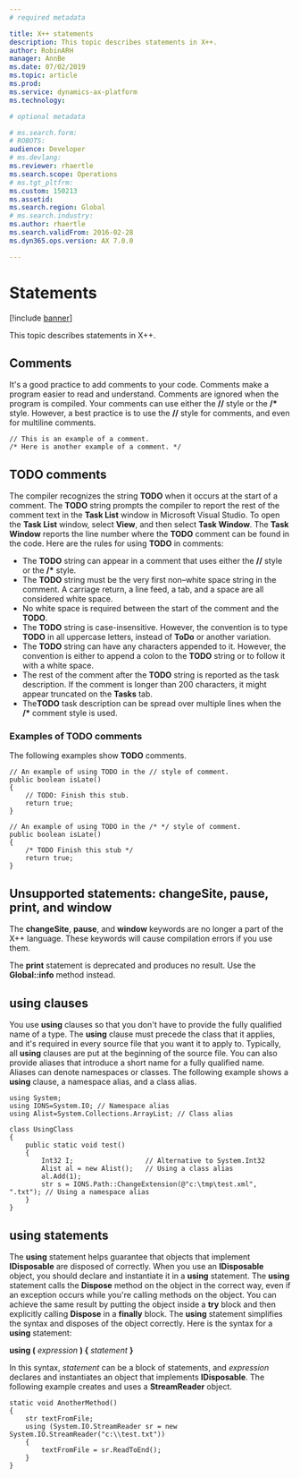 ```yaml
---
# required metadata

title: X++ statements
description: This topic describes statements in X++.
author: RobinARH
manager: AnnBe
ms.date: 07/02/2019
ms.topic: article
ms.prod: 
ms.service: dynamics-ax-platform
ms.technology: 

# optional metadata

# ms.search.form: 
# ROBOTS: 
audience: Developer
# ms.devlang: 
ms.reviewer: rhaertle
ms.search.scope: Operations
# ms.tgt_pltfrm: 
ms.custom: 150213
ms.assetid: 
ms.search.region: Global
# ms.search.industry: 
ms.author: rhaertle
ms.search.validFrom: 2016-02-28
ms.dyn365.ops.version: AX 7.0.0

---
```


# Statements

[!include [banner](../includes/banner.md)]

This topic describes statements in X++.

## Comments

It's a good practice to add comments to your code. Comments make a program easier to read and understand. Comments are ignored when the program is compiled. Your comments can use either the **//** style or the **/\*** style. However, a best practice is to use the **//** style for comments, and even for multiline comments.

    // This is an example of a comment.
    /* Here is another example of a comment. */

## TODO comments
The compiler recognizes the string **TODO** when it occurs at the start of a comment. The **TODO** string prompts the compiler to report the rest of the comment text in the **Task List** window in Microsoft Visual Studio. To open the **Task List** window, select **View**, and then select **Task Window**. The **Task Window** reports the line number where the **TODO** comment can be found in the code. Here are the rules for using **TODO** in comments:

- The **TODO** string can appear in a comment that uses either the **//** style or the **/\*** style.
- The **TODO** string must be the very first non–white space string in the comment. A carriage return, a line feed, a tab, and a space are all considered white space.
- No white space is required between the start of the comment and the **TODO**.
- The **TODO** string is case-insensitive. However, the convention is to type **TODO** in all uppercase letters, instead of **ToDo** or another variation.
- The **TODO** string can have any characters appended to it. However, the convention is either to append a colon to the **TODO** string or to follow it with a white space.
- The rest of the comment after the **TODO** string is reported as the task description. If the comment is longer than 200 characters, it might appear truncated on the **Tasks** tab.
- The**TODO** task description can be spread over multiple lines when the **/\*** comment style is used.

### Examples of TODO comments

The following examples show **TODO** comments.

```X++
// An example of using TODO in the // style of comment.
public boolean isLate()
{
    // TODO: Finish this stub. 
    return true;
}

// An example of using TODO in the /* */ style of comment.
public boolean isLate()
{
    /* TODO Finish this stub */
    return true;
}
```

## Unsupported statements: changeSite, pause, print, and window

The **changeSite**, **pause**, and **window** keywords are no longer a part of the X++ language. These keywords will cause compilation errors if you use them.

The **print** statement is deprecated and produces no result. Use the **Global::info** method instead.

## using clauses
You use **using** clauses so that you don't have to provide the fully qualified name of a type. The **using** clause must precede the class that it applies, and it's required in every source file that you want it to apply to. Typically, all **using** clauses are put at the beginning of the source file. You can also provide aliases that introduce a short name for a fully qualified name. Aliases can denote namespaces or classes. The following example shows a **using** clause, a namespace alias, and a class alias.

```X++
using System;
using IONS=System.IO; // Namespace alias
using Alist=System.Collections.ArrayList; // Class alias

class UsingClass
{
    public static void test()
    {
        Int32 I;                  // Alternative to System.Int32
        Alist al = new Alist();   // Using a class alias
        al.Add(1);
        str s = IONS.Path::ChangeExtension(@"c:\tmp\test.xml", ".txt"); // Using a namespace alias
    }
}
```

## using statements
The **using** statement helps guarantee that objects that implement **IDisposable** are disposed of correctly. When you use an **IDisposable** object, you should declare and instantiate it in a **using** statement. The **using** statement calls the **Dispose** method on the object in the correct way, even if an exception occurs while you're calling methods on the object. You can achieve the same result by putting the object inside a **try** block and then explicitly calling **Dispose** in a **finally** block. The **using** statement simplifies the syntax and disposes of the object correctly. Here is the syntax for a **using** statement:

**using (** *expression* **) {** *statement* **}**

In this syntax, *statement* can be a block of statements, and *expression* declares and instantiates an object that implements **IDisposable**. The following example creates and uses a **StreamReader** object.

```X++
static void AnotherMethod()
{
    str textFromFile;
    using (System.IO.StreamReader sr = new System.IO.StreamReader("c:\\test.txt"))
    {
        textFromFile = sr.ReadToEnd();
    }
}
```

